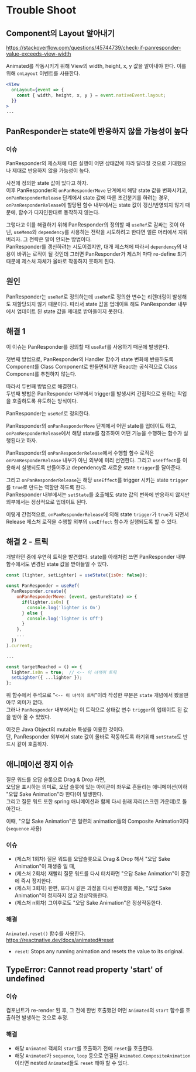 # Trouble Shoot

## Component의 Layout 알아내기

<https://stackoverflow.com/questions/45744739/check-if-panresponder-value-exceeds-view-width>

Animated를 작동시키기 위해 View의 width, height, x, y 값을 알아내야 한다. 이를 위해 `onLayout` 이벤트를 사용한다.

```jsx
<View
  onLayout={event => {
    const { width, height, x, y } = event.nativeEvent.layout;
  }}
>
...
```

## PanResponder는 state에 반응하지 않을 가능성이 높다

### 이슈

PanResponder의 제스처에 따른 실행이 어떤 상태값에 따라 달라질 것으로 기대했으나 제대로 반응하지 않을 가능성이 높다.

사전에 정의한 state 값이 있다고 하자.<br />
이후 PanResponder의 `onPanResponderMove` 단계에서 해당 state 값을 변화시키고,
`onPanResponderRelease` 단계에서 state 값에 따른 조건분기를 하려는 경우,<br/>
`onPanResponderRelease`에 할당된 함수 내부에서는 state 값이 갱신/반영되지 않기 때문에,
함수가 디자인한대로 동작하지 않는다.

그렇다고 이를 해결하기 위해 PanResponder의 정의할 때 `useRef`로 감싸는 것이 아닌,
`useMemo`와 `dependency`를 사용하는 전략을 시도하려고 한다면 얼른 머리에서 지워버리자.
그 전략은 말이 안되는 방법이다.<br/>
PanResponder를 갱신하려는 시도이겠지만, 대개 제스처에 따라서 `dependency`의 내용이 바뀌는 로직이 될 것인데
그러면 PanResponder가 제스처 마다 re-define 되기 때문에 제스처 자체가 올바로 작동하지 못하게 된다.

## 원인

PanResponder는 `useRef`로 정의하는데 `useRef`로 정의한 변수는 리렌더링이 발생해도 재할당되지 않기 때문이다.
따라서 state 값을 업데이트 해도 PanResponder 내부에서 업데이트 된 state 값을 제대로 받아들이지 못한다.

## 해결 1

이 이슈는 PanResponder를 정의할 때 `useRef`를 사용하기 때문에 발생한다.

첫번째 방법으로, PanResponder의 Handler 함수가 state 변화에 반응하도록
Component를 Class Component로 만들면되지만 React는 공식적으로 Class Component를 추천하지 않는다.

따라서 두번째 방법으로 해결한다.<br/>
두번째 방법은 PanResponder 내부에서 trigger를 발생시켜 간접적으로 원하는 작업을 호출하도록 유도하는 방식이다.

PanResponder는 `useRef`로 정의한다.

PanResponder의 `onPanResponderMove` 단계에서 어떤 state를 업데이트 하고,
`onPanResponderRelease`에서 해당 state를 참조하여 어떤 기능을 수행하는 함수가 실행된다고 하자.

PanResponder의 `onPanResponderRelease`에서 수행할 함수 로직은 `onPanResponderRelease` 내부가 아닌 외부에 미리 선언한다.
그리고 `useEffect`를 이용해서 실행되도록 만들어주고 dependency로 새로운 state `trigger`를 달아준다.

그리고 `onPanResponderRelease`는
해당 `useEffect`를 trigger 시키는 state `trigger`를 `true`로 만드는 역할만 하도록 한다.<br/>
PanResponder 내부에서는 `setState`를 호출해도 state 값의 변화에 반응하지 않지만 외부에서는 정상적으로 업데이트 된다.

이렇게 간접적으로, `onPanResponderRelease`에 의해 state `trigger`가 `true`가 되면서
Release 제스처 로직을 수행할 외부의 `useEffect` 함수가 실행되도록 할 수 있다.

## 해결 2 - 트릭

개발하던 중에 우연히 트릭을 발견했다.
state를 아래처럼 쓰면 PanResponder 내부 함수에서도 변경된 state 값을 받아들일 수 있다.

```jsx
const [lighter, setLighter] = useState({isOn: false});

const PanResponder = useRef(
  PanResponder.create({
    onPanResponderMove: (event, gestureState) => {
      if(lighter.isOn) {
        console.log('lighter is On')
      } else {
        console.log('lighter is Off')
      }
    },
    ...
  })
).current;

...

const targetReached = () => {
  lighter.isOn = true;  // <-- 이 녀석이 트릭
  setLighter({ ...lighter });
};
```

위 함수에서 주석으로 "`<-- 이 녀석이 트릭`"이라 작성한 부분은 `state` 개념에서 봤을땐 아무 의미가 없다.<br/>
그러나 `PanResponder` 내부에서는 이 트릭으로 상태값 변수 `trigger`의 업데이트 된 값을 받아 올 수 있었다.

이것은 Java Object의 mutable 특성을 이용한 것이다.<br/>
단, PanResponder 외부에서 state 값이 올바로 작동하도록 하기위해 `setState`도 반드시 같이 호출하자.

## 애니메이션 정지 이슈

질문 워드를 오답 슬롯으로 Drag & Drop 하면,<br/>
오답을 표시하는 의미로, 오답 슬롯에 있는 아이콘이 좌우로 흔들리는 애니메이션(이하 "오답 Sake Animation"라 한다)이 발생한다.<br/>
그리고 질문 워드 또한 spring 애니메이션과 함께 다시 원래 자리(스크린 가운데)로 돌아간다.

이때, "오답 Sake Animation"은 일련의 animation들의 Composite Animation이다(`sequence` 사용)

### 이슈

* (제스처 1회차) 질문 워드를 오답슬롯으로 Drag & Drop 해서 "오답 Sake Animation"이 재생중 일 때,
* (제스처 2회차) 재빨리 질문 워드를 다시 터치하면 "오답 Sake Animation"이 중간에 즉시 정지한다.
* (제스처 3회차) 한편, 또다시 같은 과정을 다시 반복했을 때는, "오답 Sake Animation"이 정지하지 않고 정상작동한다.
* (제스처 n회차) 그이후로도 "오답 Sake Animation"은 정상작동한다.

### 해결

`Animated.reset()` 함수를 사용한다.<br/>
<https://reactnative.dev/docs/animated#reset>

* `reset`: Stops any running animation and resets the value to its original.

## TypeError: Cannot read property 'start' of undefined

### 이슈

컴포넌트가 re-render 된 후, 그 전에 한번 호출했던 어떤 `Animated`의 `start` 함수를 호출하면 발생하는 것으로 추정.

### 해결

* 해당 `Animated` 객체의 `start`를 호출하기 전에 `reset`을 호출한다.
* 해당 `Animated`가 `sequence`, `loop` 등으로 연결된 `Animated.CompositeAnimation`이라면 nested `Animated`들도 `reset` 해야 할 수 있다.
